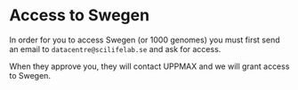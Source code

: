 # Access to Swegen

In order for you to access Swegen (or 1000 genomes)
you must first send an email to `datacentre@scilifelab.se` and ask for access.

When they approve you, they will contact UPPMAX and we will grant access to Swegen.
